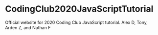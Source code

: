 # CodingClub2020JavaScriptTutorial
Official website for 2020 Coding Club JavaScript tutorial. Alex D, Tony, Arden Z, and Nathan F
